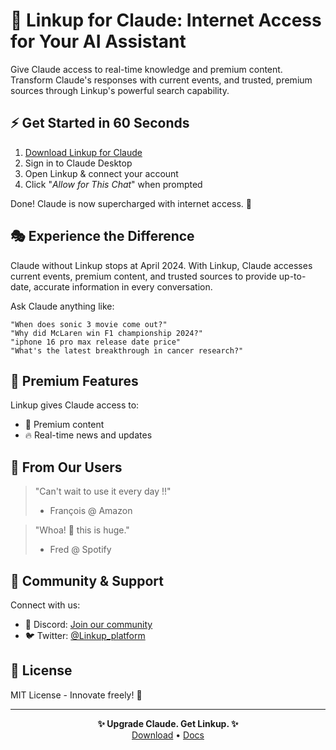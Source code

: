 # 🌟 Linkup for Claude: Internet Access for Your AI Assistant

Give Claude access to real-time knowledge and premium content. Transform Claude's responses with current events, and trusted, premium sources through Linkup's powerful search capability.

## ⚡️ Get Started in 60 Seconds

1. [Download Linkup for Claude](https://linkup.so/linkup-for-claude)
2. Sign in to Claude Desktop
3. Open Linkup & connect your account
4. Click "*Allow for This Chat*" when prompted

Done! Claude is now supercharged with internet access. 🎉

## 🎭 Experience the Difference

Claude without Linkup stops at April 2024. With Linkup, Claude accesses current events, premium content, and trusted sources to provide up-to-date, accurate information in every conversation.

Ask Claude anything like:
```
"When does sonic 3 movie come out?" 
"Why did McLaren win F1 championship 2024?" 
"iphone 16 pro max release date price"
"What's the latest breakthrough in cancer research?" 
```

## 💎 Premium Features

Linkup gives Claude access to:
- 📰 Premium content
- 🔥 Real-time news and updates

## 💬 From Our Users

> "Can't wait to use it every day !!"
> - François @ Amazon

> "Whoa! 🤯 this is huge."
> - Fred @ Spotify


## 🤝 Community & Support

Connect with us:
- 💬 Discord: [Join our community](https://discord.com/invite/9q9mCYJa86)
- 🐦 Twitter: [@Linkup_platform](https://x.com/Linkup_platform)

## 📄 License

MIT License - Innovate freely! 🚀

---

<p align="center">
<strong>✨ Upgrade Claude. Get Linkup. ✨</strong><br>
<a href="https://linkup.so/linkup-for-claude">Download</a> • <a href="https://docs.linkup.so/">Docs</a>
</p>
